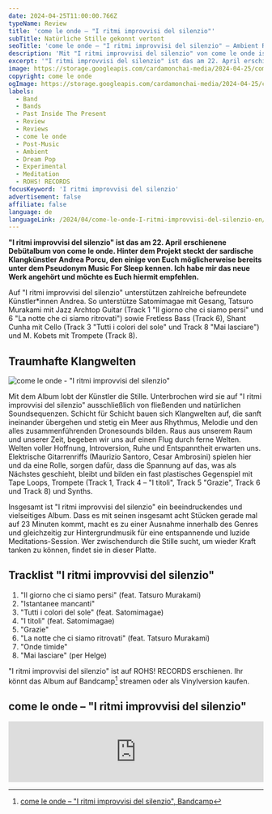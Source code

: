 ```yaml
---
date: 2024-04-25T11:00:00.766Z
typeName: Review
title: 'come le onde – "I ritmi improvvisi del silenzio"'
subTitle: Natürliche Stille gekonnt vertont
seoTitle: 'come le onde – "I ritmi improvvisi del silenzio" – Ambient Review'
description: 'Mit "I ritmi improvvisi del silenzio" von come le onde ist am 22. April ein ganz besonderes Ambient-Album erschienen. Lernt jetzt beim Hören die Klangwelten von Soundkünstler Andrea Porcu kennen!'
excerpt: '"I ritmi improvvisi del silenzio" ist das am 22. April erschienene Debütalbum von come le onde. Hinter dem Projekt steckt der sardische Klangkünstler Andrea Porcu, den einige von Euch möglicherweise bereits unter dem Pseudonym Music For Sleep kennen. Ich habe mir das neue Werk angehört und möchte es Euch hiermit empfehlen.'
image: https://storage.googleapis.com/cardamonchai-media/2024-04-25/come-le-onde-i-ritmi-improvvisi-del-silenzio-soundsvegan-com-jpg-imagine-080808_0d1218_1024_768/640.webp
copyright: come le onde
ogImage: https://storage.googleapis.com/cardamonchai-media/2024-04-25/come-le-onde-i-ritmi-improvvisi-del-silenzio-soundsvegan-com-og-jpg-imagine-080808_0c1017_1200_628/640.webp
labels:
  - Band
  - Bands
  - Past Inside The Present
  - Review
  - Reviews
  - come le onde
  - Post-Music
  - Ambient
  - Dream Pop
  - Experimental
  - Meditation
  - ROHS! RECORDS
focusKeyword: 'I ritmi improvvisi del silenzio'
advertisement: false
affiliate: false
language: de
languageLink: /2024/04/come-le-onde-I-ritmi-improvvisi-del-silenzio-en/
---
```


**"I ritmi improvvisi del silenzio" ist das am 22. April erschienene Debütalbum von come le onde. Hinter dem Projekt steckt der sardische Klangkünstler Andrea Porcu, den einige von Euch möglicherweise bereits unter dem Pseudonym Music For Sleep kennen. Ich habe mir das neue Werk angehört und möchte es Euch hiermit empfehlen.**

Auf "I ritmi improvvisi del silenzio" unterstützen zahlreiche befreundete Künstler\*innen Andrea. So unterstütze Satomimagae mit Gesang, Tatsuro Murakami mit Jazz Archtop Guitar (Track 1 "Il giorno che ci siamo persi" und 6 "La notte che ci siamo ritrovati") sowie Fretless Bass (Track 6), Shant Cunha mit Cello (Track 3 "Tutti i colori del sole" und Track 8 "Mai lasciare") und M. Kobets mit Trompete (Track 8).

## Traumhafte Klangwelten

![come le onde - "I ritmi improvvisi del silenzio"](https://storage.googleapis.com/cardamonchai-media/2024-04-25/come-le-onde-i-ritmi-improvvisi-del-silenzio-cover-soundsvegan-com-png-imagine-080808_19273c_700_700/640.webp 'come le onde - "I ritmi improvvisi del silenzio"')

Mit dem Album lobt der Künstler die Stille. Unterbrochen wird sie auf "I ritmi improvvisi del silenzio" ausschließlich von fließenden und natürlichen Soundsequenzen. Schicht für Schicht bauen sich Klangwelten auf, die sanft ineinander übergehen und stetig ein Meer aus Rhythmus, Melodie und den alles zusammenführenden Dronesounds bilden. Raus aus unserem Raum und unserer Zeit, begeben wir uns auf einen Flug durch ferne Welten. Welten voller Hoffnung, Introversion, Ruhe und Entspanntheit erwarten uns. Elektrische Gitarrenriffs (Maurizio Santoro, Cesar Ambrosini) spielen hier und da eine Rolle, sorgen dafür, dass die Spannung auf das, was als Nächstes geschieht, bleibt und bilden ein fast plastisches Gegenspiel mit Tape Loops, Trompete (Track 1, Track 4 – "I titoli", Track 5 "Grazie", Track 6 und Track 8) und Synths.

Insgesamt ist "I ritmi improvvisi del silenzio" ein beeindruckendes und vielseitiges Album. Dass es mit seinen insgesamt acht Stücken gerade mal auf 23 Minuten kommt, macht es zu einer Ausnahme innerhalb des Genres und gleichzeitig zur Hintergrundmusik für eine entspannende und luzide Meditations-Session. Wer zwischendurch die Stille sucht, um wieder Kraft tanken zu können, findet sie in dieser Platte.

## Tracklist "I ritmi improvvisi del silenzio"

1. "Il giorno che ci siamo persi" (feat. Tatsuro Murakami)
2. "Istantanee mancanti"
3. "Tutti i colori del sole" (feat. Satomimagae)
4. "I titoli" (feat. Satomimagae)
5. "Grazie"
6. "La notte che ci siamo ritrovati" (feat. Tatsuro Murakami)
7. "Onde timide"
8. "Mai lasciare" (per Helge)

"I ritmi improvvisi del silenzio" ist auf ROHS! RECORDS erschienen. Ihr könnt das Album auf Bandcamp[^1] streamen oder als Vinylversion kaufen.

[^1]: [come le onde – "I ritmi improvvisi del silenzio", Bandcamp](https://mforsleep.bandcamp.com/album/i-ritmi-improvvisi-del-silenzio)

## come le onde – "I ritmi improvvisi del silenzio"

<iframe
  style="border: 0; width: 100%; height: 120px;"
  src="https://bandcamp.com/EmbeddedPlayer/album=3077240688/size=large/bgcol=ffffff/linkcol=0687f5/tracklist=false/artwork=small/transparent=true/"
  seamless
>
  <a href="https://mforsleep.bandcamp.com/album/i-ritmi-improvvisi-del-silenzio">
    I ritmi improvvisi del silenzio by come le onde
  </a>
</iframe>
